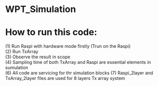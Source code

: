 # WPT_Simulation
# How to run this code:
(1) Run Raspi with hardware mode firstly (Trun on the Raspi)  
(2) Run TxArray  
(3) Observe the result in scope  
(4) Sampling time of both TxArray and Raspi are essential elements in sumulation  
(6) All code are servicing for thr simulation blocks
(7) Raspi_2layer and TxArray_2layer files are used for 8 layers Tx array system
